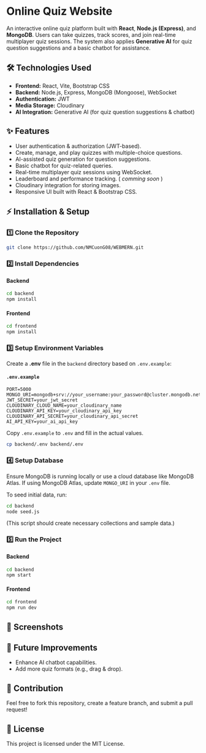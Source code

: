 # Online Quiz Website

An interactive online quiz platform built with **React**, **Node.js (Express)**, and **MongoDB**. Users can take quizzes, track scores, and join real-time multiplayer quiz sessions. The system also applies **Generative AI** for quiz question suggestions and a basic chatbot for assistance.

## 🛠 Technologies Used  
- **Frontend:** React, Vite, Bootstrap CSS  
- **Backend:** Node.js, Express, MongoDB (Mongoose), WebSocket  
- **Authentication:** JWT  
- **Media Storage:** Cloudinary  
- **AI Integration:** Generative AI (for quiz question suggestions & chatbot)  

## ✨ Features  
- User authentication & authorization (JWT-based).  
- Create, manage, and play quizzes with multiple-choice questions.  
- AI-assisted quiz generation for question suggestions.  
- Basic chatbot for quiz-related queries.  
- Real-time multiplayer quiz sessions using WebSocket.  
- Leaderboard and performance tracking.  ( *comming soon* )
- Cloudinary integration for storing images.  
- Responsive UI built with React & Bootstrap CSS.  

## ⚡ Installation & Setup  

### 1️⃣ Clone the Repository  
```bash
git clone https://github.com/NMCuonG08/WEBMERN.git

```

### 2️⃣ Install Dependencies  

#### Backend  
```bash
cd backend
npm install
```

#### Frontend  
```bash
cd frontend
npm install
```

### 3️⃣ Setup Environment Variables  

Create a **.env** file in the `backend` directory based on `.env.example`:

#### `.env.example`  
```env
PORT=5000
MONGO_URI=mongodb+srv://your_username:your_password@cluster.mongodb.net/quiz_app
JWT_SECRET=your_jwt_secret
CLOUDINARY_CLOUD_NAME=your_cloudinary_name
CLOUDINARY_API_KEY=your_cloudinary_api_key
CLOUDINARY_API_SECRET=your_cloudinary_api_secret
AI_API_KEY=your_ai_api_key
```

Copy `.env.example` to `.env` and fill in the actual values.

```bash
cp backend/.env backend/.env
```

### 4️⃣ Setup Database  
Ensure MongoDB is running locally or use a cloud database like MongoDB Atlas. If using MongoDB Atlas, update `MONGO_URI` in your `.env` file.  

To seed initial data, run:
```bash
cd backend
node seed.js
```
(This script should create necessary collections and sample data.)

### 5️⃣ Run the Project  

#### Backend  
```bash
cd backend
npm start
```

#### Frontend  
```bash
cd frontend
npm run dev
```

## 📸 Screenshots  


## 📌 Future Improvements  
- Enhance AI chatbot capabilities.  
- Add more quiz formats (e.g., drag & drop).  

## 🤝 Contribution  
Feel free to fork this repository, create a feature branch, and submit a pull request!  

## 📜 License  
This project is licensed under the MIT License.

